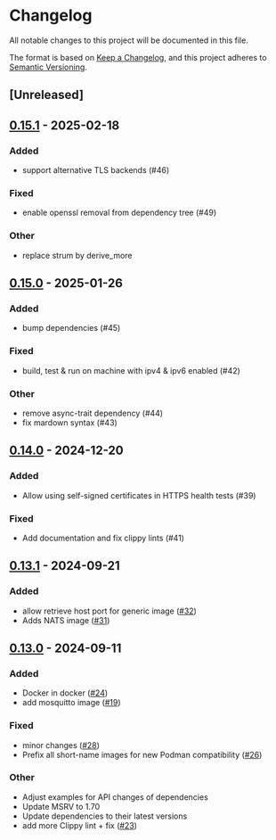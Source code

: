 # Changelog

All notable changes to this project will be documented in this file.

The format is based on [Keep a Changelog](https://keepachangelog.com/en/1.0.0/),
and this project adheres to [Semantic Versioning](https://semver.org/spec/v2.0.0.html).

## [Unreleased]

## [0.15.1](https://github.com/wefoxplatform/rustainers/compare/v0.15.0...v0.15.1) - 2025-02-18

### Added

- support alternative TLS backends (#46)

### Fixed

- enable openssl removal from dependency tree (#49)

### Other

- replace strum by derive_more

## [0.15.0](https://github.com/wefoxplatform/rustainers/compare/v0.14.0...v0.15.0) - 2025-01-26

### Added

- bump dependencies (#45)

### Fixed

- build, test & run on machine with ipv4 & ipv6 enabled (#42)

### Other

- remove async-trait dependency (#44)
- fix mardown syntax (#43)

## [0.14.0](https://github.com/wefoxplatform/rustainers/compare/v0.13.1...v0.14.0) - 2024-12-20

### Added

- Allow using self-signed certificates in HTTPS health tests (#39)

### Fixed

- Add documentation and fix clippy lints (#41)

## [0.13.1](https://github.com/wefoxplatform/rustainers/compare/v0.13.0...v0.13.1) - 2024-09-21

### Added

- allow retrieve host port for generic image ([#32](https://github.com/wefoxplatform/rustainers/pull/32))
- Adds NATS image ([#31](https://github.com/wefoxplatform/rustainers/pull/31))

## [0.13.0](https://github-ilaborie/wefoxplatform/rustainers/compare/v0.12.0...v0.13.0) - 2024-09-11

### Added

- Docker in docker ([#24](https://github-ilaborie/wefoxplatform/rustainers/pull/24))
- add mosquitto image ([#19](https://github-ilaborie/wefoxplatform/rustainers/pull/19))

### Fixed

- minor changes ([#28](https://github-ilaborie/wefoxplatform/rustainers/pull/28))
- Prefix all short-name images for new Podman compatibility ([#26](https://github-ilaborie/wefoxplatform/rustainers/pull/26))

### Other

- Adjust examples for API changes of dependencies
- Update MSRV to 1.70
- Update dependencies to their latest versions
- add more Clippy lint + fix ([#23](https://github-ilaborie/wefoxplatform/rustainers/pull/23))
